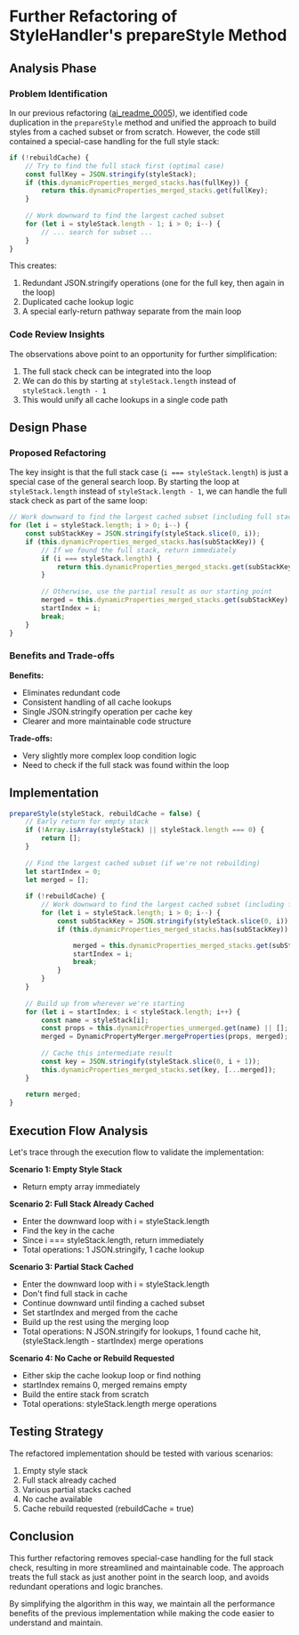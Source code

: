 # Further Refactoring of StyleHandler's prepareStyle Method

## Analysis Phase

### Problem Identification

In our previous refactoring ([ai_readme_0005](./ai_readme_0005_style_handler_refactoring_analysis.md)), we identified code duplication in the `prepareStyle` method and unified the approach to build styles from a cached subset or from scratch. However, the code still contained a special-case handling for the full style stack:

```javascript
if (!rebuildCache) {
    // Try to find the full stack first (optimal case)
    const fullKey = JSON.stringify(styleStack);
    if (this.dynamicProperties_merged_stacks.has(fullKey)) {
        return this.dynamicProperties_merged_stacks.get(fullKey);
    }
    
    // Work downward to find the largest cached subset
    for (let i = styleStack.length - 1; i > 0; i--) {
        // ... search for subset ...
    }
}
```

This creates:
1. Redundant JSON.stringify operations (one for the full key, then again in the loop)
2. Duplicated cache lookup logic
3. A special early-return pathway separate from the main loop

### Code Review Insights

The observations above point to an opportunity for further simplification:

1. The full stack check can be integrated into the loop
2. We can do this by starting at `styleStack.length` instead of `styleStack.length - 1`
3. This would unify all cache lookups in a single code path

## Design Phase

### Proposed Refactoring

The key insight is that the full stack case (`i === styleStack.length`) is just a special case of the general search loop. By starting the loop at `styleStack.length` instead of `styleStack.length - 1`, we can handle the full stack check as part of the same loop:

```javascript
// Work downward to find the largest cached subset (including full stack)
for (let i = styleStack.length; i > 0; i--) {
    const subStackKey = JSON.stringify(styleStack.slice(0, i));
    if (this.dynamicProperties_merged_stacks.has(subStackKey)) {
        // If we found the full stack, return immediately
        if (i === styleStack.length) {
            return this.dynamicProperties_merged_stacks.get(subStackKey);
        }
        
        // Otherwise, use the partial result as our starting point
        merged = this.dynamicProperties_merged_stacks.get(subStackKey);
        startIndex = i;
        break;
    }
}
```

### Benefits and Trade-offs

**Benefits:**
- Eliminates redundant code
- Consistent handling of all cache lookups
- Single JSON.stringify operation per cache key
- Clearer and more maintainable code structure

**Trade-offs:**
- Very slightly more complex loop condition logic
- Need to check if the full stack was found within the loop

## Implementation

```javascript
prepareStyle(styleStack, rebuildCache = false) {  
    // Early return for empty stack
    if (!Array.isArray(styleStack) || styleStack.length === 0) {
        return [];
    }
    
    // Find the largest cached subset (if we're not rebuilding)
    let startIndex = 0;
    let merged = [];
    
    if (!rebuildCache) {
        // Work downward to find the largest cached subset (including full stack)
        for (let i = styleStack.length; i > 0; i--) {
            const subStackKey = JSON.stringify(styleStack.slice(0, i));
            if (this.dynamicProperties_merged_stacks.has(subStackKey)) {

                merged = this.dynamicProperties_merged_stacks.get(subStackKey);
                startIndex = i;
                break;
            }
        }
    }
    
    // Build up from wherever we're starting
    for (let i = startIndex; i < styleStack.length; i++) {
        const name = styleStack[i];
        const props = this.dynamicProperties_unmerged.get(name) || [];
        merged = DynamicPropertyMerger.mergeProperties(props, merged);
        
        // Cache this intermediate result
        const key = JSON.stringify(styleStack.slice(0, i + 1));
        this.dynamicProperties_merged_stacks.set(key, [...merged]);
    }
    
    return merged;
}
```

## Execution Flow Analysis

Let's trace through the execution flow to validate the implementation:

**Scenario 1: Empty Style Stack**
- Return empty array immediately

**Scenario 2: Full Stack Already Cached**
- Enter the downward loop with i = styleStack.length
- Find the key in the cache
- Since i === styleStack.length, return immediately
- Total operations: 1 JSON.stringify, 1 cache lookup

**Scenario 3: Partial Stack Cached**
- Enter the downward loop with i = styleStack.length
- Don't find full stack in cache
- Continue downward until finding a cached subset
- Set startIndex and merged from the cache
- Build up the rest using the merging loop
- Total operations: N JSON.stringify for lookups, 1 found cache hit, (styleStack.length - startIndex) merge operations

**Scenario 4: No Cache or Rebuild Requested**
- Either skip the cache lookup loop or find nothing
- startIndex remains 0, merged remains empty
- Build the entire stack from scratch
- Total operations: styleStack.length merge operations

## Testing Strategy

The refactored implementation should be tested with various scenarios:

1. Empty style stack
2. Full stack already cached
3. Various partial stacks cached
4. No cache available
5. Cache rebuild requested (rebuildCache = true)

## Conclusion

This further refactoring removes special-case handling for the full stack check, resulting in more streamlined and maintainable code. The approach treats the full stack as just another point in the search loop, and avoids redundant operations and logic branches.

By simplifying the algorithm in this way, we maintain all the performance benefits of the previous implementation while making the code easier to understand and maintain.
